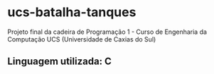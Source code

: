 # ucs-batalha-tanques

Projeto final da cadeira de Programação 1 - Curso de Engenharia da Computação 
UCS (Universidade de Caxias do Sul)

## Linguagem utilizada: C
